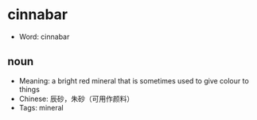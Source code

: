 # cinnabar

- Word: cinnabar

## noun

- Meaning: a bright red mineral that is sometimes used to give colour to things
- Chinese: 辰砂，朱砂（可用作颜料）
- Tags: mineral

